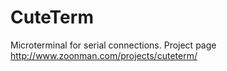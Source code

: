 CuteTerm
========

Microterminal for serial connections.
Project page http://www.zoonman.com/projects/cuteterm/
